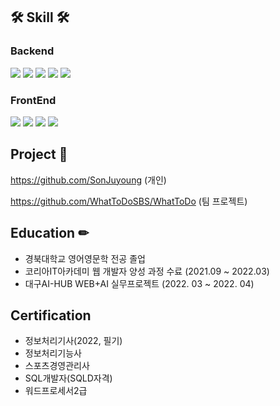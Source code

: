 ## 🛠 Skill 🛠 

### Backend
<img src="https://img.shields.io/badge/JAVA-007396?style=for-the-badge&logo=java&logoColor=white"> <img src="https://img.shields.io/badge/Spring-6DB33F?style=for-the-badge&logo=Spring&logoColor=white"> 
<img src="https://img.shields.io/badge/Spring Boot-6DB33F?style=for-the-badge&logo=SpringBoot&logoColor=white">
<img src="https://img.shields.io/badge/mybatis-4479A1?style=for-the-badge&logo=mybatis&logoColor=white">
<img src="https://img.shields.io/badge/mariaDB-003545?style=for-the-badge&logo=mariaDB&logoColor=white">

### FrontEnd
<img src="https://img.shields.io/badge/javascript-F7DF1E?style=for-the-badge&logo=javascript&logoColor=black"> <img src="https://img.shields.io/badge/html-E34F26?style=for-the-badge&logo=html5&logoColor=white">
<img src="https://img.shields.io/badge/css-1572B6?style=for-the-badge&logo=css3&logoColor=white">
<img src="https://img.shields.io/badge/React-005F0F?style=for-the-badge&logo=React&logoColor=white">

## Project 📒 

https://github.com/SonJuyoung (개인)

https://github.com/WhatToDoSBS/WhatToDo (팀 프로젝트)

## Education ✏
- 경북대학교 영어영문학 전공 졸업
- 코리아IT아카데미 웹 개발자 양성 과정 수료 (2021.09 ~ 2022.03)
- 대구AI-HUB WEB+AI 실무프로젝트 (2022. 03 ~ 2022. 04)

## Certification
- 정보처리기사(2022, 필기)
- 정보처리기능사
- 스포츠경영관리사
- SQL개발자(SQLD자격)
- 워드프로세서2급
